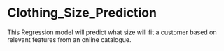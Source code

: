 # Clothing_Size_Prediction
This Regression model will predict what size will fit a customer based on relevant features from an online catalogue.
